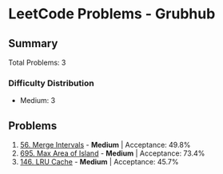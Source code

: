 # LeetCode Problems - Grubhub

## Summary
Total Problems: 3

### Difficulty Distribution

- Medium: 3

## Problems

1. [56. Merge Intervals](https://leetcode.com/problems/merge-intervals/) - **Medium** | Acceptance: 49.8%
2. [695. Max Area of Island](https://leetcode.com/problems/max-area-of-island/) - **Medium** | Acceptance: 73.4%
3. [146. LRU Cache](https://leetcode.com/problems/lru-cache/) - **Medium** | Acceptance: 45.7%